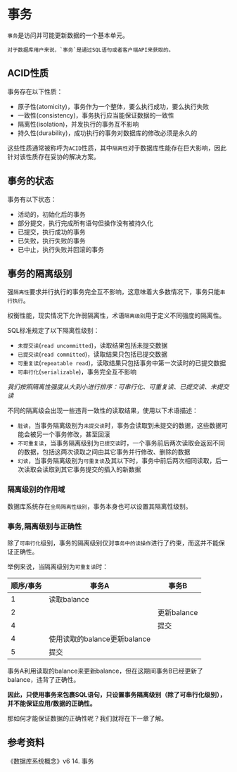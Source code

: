 # 事务

`事务`是访问并可能更新数据的一个基本单元。

	对于数据库用户来说，`事务`是通过SQL语句或者客户端API来获取的。

## ACID性质

事务存在以下性质：

- 原子性(atomicity)，事务作为一个整体，要么执行成功，要么执行失败
- 一致性(consistency)，事务执行应当能保证数据的一致性
- 隔离性(isolation)，并发执行的事务互不影响
- 持久性(durability)，成功执行的事务对数据库的修改必须是永久的

这些性质通常被称呼为`ACID`性质，其中`隔离性`对于数据库性能存在巨大影响，因此针对该性质存在妥协的解决方案。

## 事务的状态

事务有以下状态：

- 活动的，初始化后的事务
- 部分提交，执行完成所有语句但操作没有被持久化
- 已提交，执行成功的事务
- 已失败，执行失败的事务
- 已中止，执行失败并回滚的事务

## 事务的隔离级别

强`隔离性`要求并行执行的事务完全互不影响，这意味着大多数情况下，事务只能`串行执行`。

权衡性能，现实情况下允许弱隔离性，术语`隔离级别`用于定义不同强度的隔离性。

SQL标准规定了以下隔离性级别：

- `未提交读`(`read uncommitted`)，读取结果包括未提交数据
- `已提交读`(`read committed`)，读取结果只包括已提交数据
- `可重复读`(`repeatable read`)，读取结果只包括事务中第一次读时的已提交数据
- `可串行化`(`serializable`)，事务完全互不影响

*我们按照隔离性强度从大到小进行排序：可串行化、可重复读、已提交读、未提交读*

不同的隔离级会出现一些违背一致性的读取结果，使用以下术语描述：

- `脏读`，当事务隔离级别为`未提交读`时，事务会读取到未提交的数据，这些数据可能会被另一个事务修改，甚至回滚
- `不可重复读`，当事务隔离级别为`已提交读`时，一个事务前后两次读取会返回不同的数据，包括这两次读取之间由其它事务并行修改、删除的数据
- `幻读`，当事务隔离级别为`可重复读`及其以下时，事务中前后两次相同读取，后一次读取会读取到其它事务提交的插入的新数据

### 隔离级别的作用域

数据库系统存在`全局隔离性级别`，事务本身也可以设置其隔离性级别。

### 事务,隔离级别与正确性

除了`可串行化`级别，事务的隔离级别仅对`事务中的读操作`进行了约束，而这并不能保证正确性。

举例来说，当隔离级别为`可重复读`时：

| 顺序/事务 | 事务A   | 事务B |
| ----- | --------- | ----------- |
| 1 | 读取balance | |
| 2  | | 更新balance |
| 4 | | 提交 |
| 4 | 使用读取的balance更新balance | |
| 5  | 提交 | |

事务A利用读取的balance来更新balance，但在这期间事务B已经更新了balance，违背了正确性。

**因此，只使用事务来包裹SQL语句，只设置事务隔离级别（除了可串行化级别），并不能保证应用/数据的正确性。**

那如何才能保证数据的正确性呢？我们就将在下一章了解。

## 参考资料

《数据库系统概念》v6 14. 事务